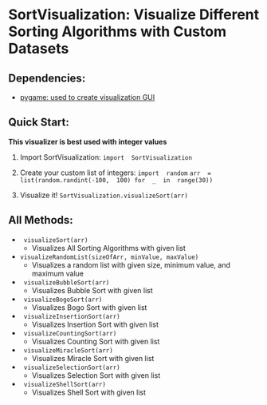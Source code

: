 # SortVisualization: Visualize Different Sorting Algorithms with Custom Datasets

## Dependencies:
* [pygame: used to create visualization GUI](https://www.pygame.org/news)

## Quick Start:
**This visualizer is best used with integer values**
1. Import SortVisualization:
	`import  SortVisualization`

2. Create your custom list of integers:
    `import  random`
	`arr  =  list(random.randint(-100,  100) for  _  in  range(30))`

3. Visualize it!
	`SortVisualization.visualizeSort(arr)`

## All Methods:
* ` visualizeSort(arr)`
	* Visualizes All Sorting Algorithms with given list
* `visualizeRandomList(sizeOfArr, minValue, maxValue)`
	* Visualizes a random list with given size, minimum value, and maximum value
* ` visualizeBubbleSort(arr)`
	* Visualizes Bubble Sort with given list
* ` visualizeBogoSort(arr)`
	* Visualizes Bogo Sort with given list
* ` visualizeInsertionSort(arr)`
	* Visualizes Insertion Sort with given list
* ` visualizeCountingSort(arr)`
	* Visualizes Counting Sort with given list
* ` visualizeMiracleSort(arr)`
	* Visualizes Miracle Sort with given list
* ` visualizeSelectionSort(arr)`
	* Visualizes Selection Sort with given list
* ` visualizeShellSort(arr)`
	* Visualizes Shell Sort with given list